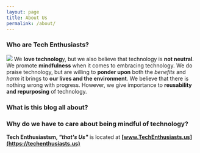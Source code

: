 ```yaml
---
layout: page
title: About Us
permalink: /about/
---
```


### Who are Tech Enthusiasts?

<img id="thatsuspng" src="{{ site.url }}/assets/images/thatsus.png"/> We **love technolog**y, but we also believe that technology is **not neutral**. We promote **mindfulness** when it comes to embracing technology. We do praise technology, but are willing to **ponder upon** both the *benefits* and *harm* it brings to **our lives and the environment**. We believe that there is nothing wrong with progress. However, we give importance to **reusability and repurposing** of technology. 

### What is this blog all about?



### Why do we have to care about being mindful of technology?

**Tech Enthusiastsm, *"that's Us"*** is located at **[www.TechEnthusiasts.us](https://techenthusiasts.us)**


